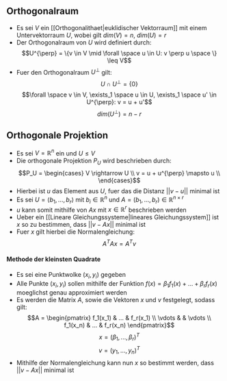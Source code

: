 ## Orthogonalraum
- Es sei $V$ ein [[Orthogonalithaet|euklidischer Vektorraum]] mit einem Untervektorraum $U$, wobei gilt $dim(V) = n$, $dim(U) = r$
- Der Orthogonalraum von $U$ wird definiert durch:
$$U^{\perp} = \{v \in V \mid \forall \space u \in U: v \perp u \space \} \leq V$$
- Fuer den Orthogonalraum $U^{\perp}$ gilt:
$$U \cap U^{\perp} = \{0\}$$
$$\forall \space v \in V, \exists_1 \space u \in U, \exists_1 \space u' \in U^{\perp}: v = u + u'$$
$$dim(U^{\perp}) = n - r$$
## Orthogonale Projektion
- Es sei $V = \mathbb{R}^n$ ein und $U \leq V$
- Die orthogonale Projektion $P_U$ wird beschrieben durch:
$$P_U = \begin{cases}
V \rightarrow U \\
v = u + u^{\perp} \mapsto u \\
\end{cases}$$
- Hierbei ist $u$ das Element aus $U$, fuer das die Distanz $||v - u||$ minimal ist
- Es sei $U = \langle b_1, ..., b_r \rangle$ mit $b_i \in \mathbb{R}^n$ und $A = (b_1, ..., b_r) \in \mathbb{R}^{n \times r}$
- $u$ kann somit mithilfe von $Ax$ mit $x \in \mathbb{R}^r$ beschrieben werden
- Ueber ein [[Lineare Gleichungssysteme|lineares Gleichungssystem]] ist $x$ so zu bestimmen, dass $||v - Ax||$ minimal ist
- Fuer $x$ gilt hierbei die Normalengleichung:
$$A^TAx = A^Tv$$
#### Methode der kleinsten Quadrate
- Es sei eine Punktwolke $(x_i, y_i)$ gegeben
- Alle Punkte $(x_i, y_i)$ sollen mithilfe der Funktion $f(x) = \beta_1 f_1(x)+ ... + \beta_r f_r(x)$ moeglichst genau approximiert werden
- Es werden die Matrix $A$, sowie die Vektoren $x$ und $v$ festgelegt, sodass gilt:
$$A = \begin{pmatrix}
f_1(x_1) & ... & f_r(x_1) \\
\vdots & & \vdots \\
f_1(x_n) & ... & f_r(x_n)
\end{pmatrix}$$
$$x = (\beta_1, ..., \beta_r)^T$$
$$v = (y_1, ..., y_n)^T$$
- Mithilfe der Normalengleichung kann nun $x$ so bestimmt werden, dass $||v - Ax||$ minimal ist